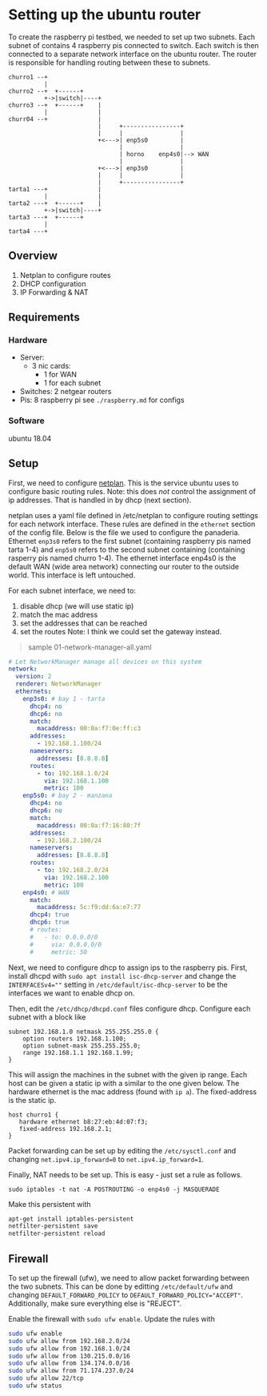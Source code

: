 # Setting up the ubuntu router

To create the raspberry pi testbed, we needed to set up two subnets. Each subnet of contains 4 raspberry pis connected to switch. Each switch is then connected to a separate network interface on the ubuntu router. The router is responsible for handling routing between these to subnets. 

```
churro1 --+ 
          |                         
churro2 --+  +------+                         
          +->|switch|----+                        
churro3 --+  +------+    |                         
          |              |                         
churr04 --+              |                         
                         |     +----------------+                         
                         |     |                |                         
                         +<--->| enp5s0         |                         
                               |                |                         
                               | horno    enp4s0|--> WAN
                               |                |                         
                         +<--->| enp3s0         |                         
                         |     |                |                         
                         |     +----------------+                         
tarta1 ---+              |                             
          |              |                           
tarta2 ---+  +------+    |                                  
          +->|switch|----+                                   
tarta3 ---+  +------+                                   
          |                         
tarta4 ---+                                         

```
## Overview

1. Netplan to configure routes
2. DHCP configuration
3. IP Forwarding & NAT

## Requirements

### Hardware

- Server:
    - 3 nic cards: 
        - 1 for WAN
        - 1 for each subnet
- Switches: 2 netgear routers
- Pis: 8 raspberry pi 
    see `./raspberry.md` for configs

### Software

ubuntu 18.04

## Setup

First, we need to configure [netplan](https://netplan.io). This is the service ubuntu uses to configure basic routing rules. Note: this does *not* control the assignment of ip addresses. That is handled in by dhcp (next section).

netplan uses a yaml file defined in /etc/netplan to configure routing settings for each network interface. These rules are defined in the `ethernet` section of the config file. Below is the file we used to configure the panaderia. Ethernet `enp3s0` refers to the first subnet (containing raspberry pis named tarta 1-4) and `enp5s0` refers to the second subnet containing (containing rasperry pis named churro 1-4). The ethernet interface enp4s0 is the default WAN (wide area network) connecting our router to the outside world. This interface is left untouched. 

For each subnet interface, we need to: 
1. disable dhcp (we will use static ip)
2. match the mac address
3. set the addresses that can be reached 
4. set the routes 
    Note: I think we could set the gateway instead.

> sample 01-network-manager-all.yaml
```yaml
# Let NetworkManager manage all devices on this system
network:
  version: 2
  renderer: NetworkManager
  ethernets:
    enp3s0: # bay 1 - tarta
      dhcp4: no
      dhcp6: no
      match:
        macaddress: 00:0a:f7:0e:ff:c3
      addresses:
        - 192.168.1.100/24
      nameservers:
        addresses: [8.8.8.8]
      routes:
        - to: 192.168.1.0/24
          via: 192.168.1.100
          metric: 100
    enp5s0: # bay 2 - manzana
      dhcp4: no
      dhcp6: no
      match:
        macaddress: 00:0a:f7:16:80:7f
      addresses:
        - 192.168.2.100/24
      nameservers:
        addresses: [8.8.8.8]
      routes:
        - to: 192.168.2.0/24
          via: 192.168.2.100
          metric: 100
    enp4s0: # WAN
      match:
        macaddress: 5c:f9:dd:6a:e7:77
      dhcp4: true
      dhcp6: true
      # routes:
      #   - to: 0.0.0.0/0
      #     via: 0.0.0.0/0
      #     metric: 50
```
Next, we need to configure dhcp to assign ips to the raspberry pis. First, install dhcpd with `sudo apt install isc-dhcp-server` and change the `INTERFACESv4=""` setting in `/etc/default/isc-dhcp-server` to be the interfaces we want to enable dhcp on.

Then, edit the `/etc/dhcp/dhcpd.conf` files configure dhcp. Configure each subnet with a block like

```
subnet 192.168.1.0 netmask 255.255.255.0 {
    option routers 192.168.1.100;
    option subnet-mask 255.255.255.0;
    range 192.168.1.1 192.168.1.99;
}
```

This will assign the machines in the subnet with the given ip range. Each host can be given a static ip with a similar to the one given below. The hardware ethernet is the mac address (found with `ip a`). The fixed-address is the static ip.

```
host churro1 {
   hardware ethernet b8:27:eb:4d:07:f3;
   fixed-address 192.168.2.1;
}
```

Packet forwarding can be set up by editing the `/etc/sysctl.conf` and changing `net.ipv4.ip_forward=0` to `net.ipv4.ip_forward=1`. 

Finally, NAT needs to be set up. This is easy - just set a rule as follows. 

```
sudo iptables -t nat -A POSTROUTING -o enp4s0 -j MASQUERADE
```

Make this persistent with 
```sh
apt-get install iptables-persistent
netfilter-persistent save
netfilter-persistent reload
```

## Firewall

To set up the firewall (ufw), we need to allow packet forwarding between the two subnets. This can be done by editting `/etc/default/ufw` and changing `DEFAULT_FORWARD_POLICY` to `DEFAULT_FORWARD_POLICY="ACCEPT"`. Additionally, make sure everything else is "REJECT". 

Enable the firewall with `sudo ufw enable`. Update the rules with 

```sh
sudo ufw enable
sudo ufw allow from 192.168.2.0/24 
sudo ufw allow from 192.168.1.0/24 
sudo ufw allow from 130.215.0.0/16 
sudo ufw allow from 134.174.0.0/16 
sudo ufw allow from 71.174.237.0/24
sudo ufw allow 22/tcp
sudo ufw status
```
